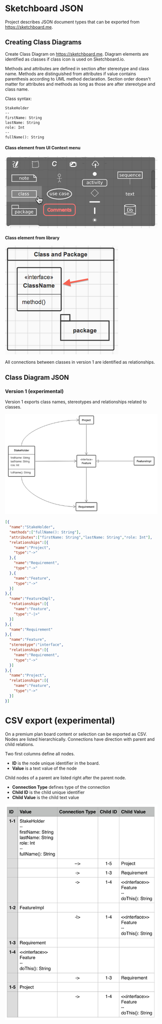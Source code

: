 Sketchboard JSON
================

Project describes JSON document types that can be exported from https://sketchboard.me.


Creating Class Diagrams
-----------------------

Create Class Diagram on https://sketchboard.me. Diagram elements are identified as classes if class icon is used on Sketchboard.io.

Methods and attributes are defined in section after stereotype and class name. Methods are distinguished from attributes if value contains parenthesis according to UML method declaration. Section order doesn't matter for attributes and methods as long as those are after stereotype and class name.

Class syntax:
```
StakeHolder
--
firstName: String
lastName: String
role: Int
--
fullName(): String
```

#### Class element from UI Context menu
![Class Element from UI Context Menu](img/class-icon.png)

#### Class element from library
![Class Element from Library](img/class-icon-from-library.png)

All connections between classes in version 1 are identified as relationships.


Class Diagram JSON
------------------

### Version 1 (experimental)

Version 1 exports class names, stereotypes and relationships related to classes. 

![Sample Sketch Class Diagram](img/sample-sketch.png)

```json
[{
  "name":"StakeHolder",
  "methods":["fullName(): String"],
  "attributes":["firstName: String","lastName: String","role: Int"],
  "relationships":[{
    "name":"Project",
    "type":"->"
  },{
    "name":"Requirement",
    "type":"->"
  },{
    "name":"Feature",
    "type":"->"
  }]
},{
  "name":"FeatureImpl",
  "relationships":[{
    "name":"Feature",
    "type":"-|>"
  }]
},{
  "name":"Requirement"
},{
  "name":"Feature",
  "stereotype":"interface",
  "relationships":[{
    "name":"Requirement",
    "type":"->"
  }]
},{
  "name":"Project",
  "relationships":[{
    "name":"Feature",
    "type":"->"
  }]
}]
```

CSV export (experimental)
=========================

On a premium plan board content or selection can be exported as CSV.
Nodes are listed hierarchically. Connections have direction with parent and child relations.

Two first columns define all nodes.

- **ID** is the node unique identifier in the board.
- **Value** is a text value of the node

Child nodes of a parent are listed right after the parent node.
- **Connection Type** defines type of the connection
- **Child ID** is the child unique identifier
- **Child Value** is the child text value

![Sample CSV formatted export](img/sample-csv.png)